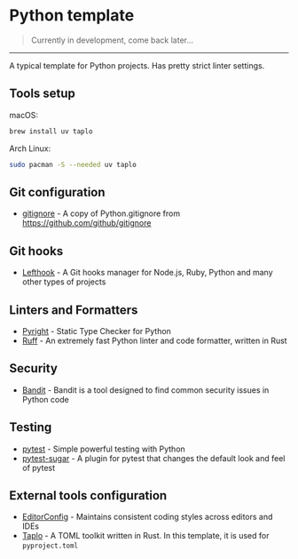 # Python template

> Currently in development, come back later...

---

A typical template for Python projects. Has pretty strict linter settings.

## Tools setup

macOS:

```bash
brew install uv taplo
```

Arch Linux:

```bash
sudo pacman -S --needed uv taplo
```

## Git configuration

- [gitignore](https://github.com/github/gitignore) - A copy of Python.gitignore from <https://github.com/github/gitignore>

## Git hooks

- [Lefthook](https://github.com/evilmartians/lefthook) - A Git hooks manager for Node.js, Ruby, Python and many other types of projects

## Linters and Formatters

- [Pyright](https://github.com/microsoft/pyright) - Static Type Checker for Python
- [Ruff](https://docs.astral.sh/ruff) - An extremely fast Python linter and code formatter, written in Rust

## Security

- [Bandit](https://github.com/PyCQA/bandit) - Bandit is a tool designed to find common security issues in Python code

## Testing

- [pytest](https://github.com/pytest-dev/pytest) - Simple powerful testing with Python
- [pytest-sugar](https://pypi.org/project/pytest-sugar) - A plugin for pytest that changes the default look and feel of pytest

## External tools configuration

- [EditorConfig](https://editorconfig.org/) - Maintains consistent coding styles across editors and IDEs
- [Taplo](https://github.com/tamasfe/taplo) - A TOML toolkit written in Rust. In this template, it is used for `pyproject.toml`
